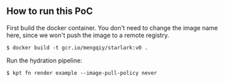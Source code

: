 ## How to run this PoC

First build the docker container. You don't need to change the image name here,
since we won't push the image to a remote registry.

```shell
$ docker build -t gcr.io/mengqiy/starlark:v0 .
```

Run the hydration pipeline:

```shell
$ kpt fn render example --image-pull-policy never
```
